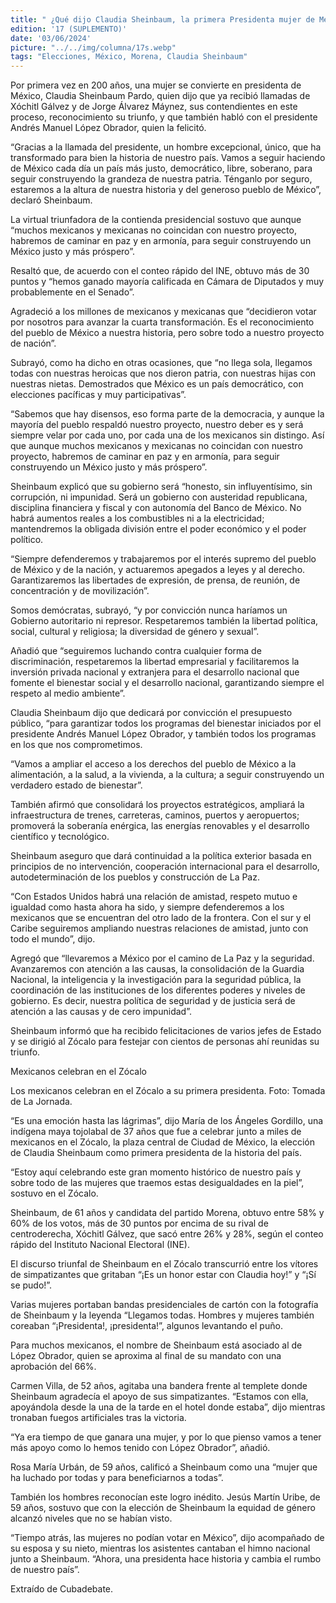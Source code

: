 ```yaml
---
title: " ¿Qué dijo Claudia Sheinbaum, la primera Presidenta mujer de México, tras ganar las elecciones?"
edition: '17 (SUPLEMENTO)'
date: '03/06/2024'
picture: "../../img/columna/17s.webp"
tags: "Elecciones, México, Morena, Claudia Sheinbaum"
---
```


Por primera vez en 200 años, una mujer se convierte en presidenta de México, Claudia Sheinbaum Pardo, quien dijo que ya recibió llamadas de Xóchitl Gálvez y de Jorge Álvarez Máynez, sus contendientes en este proceso, reconocimiento su triunfo, y que también habló con el presidente Andrés Manuel López Obrador, quien la felicitó.

“Gracias a la llamada del presidente, un hombre excepcional, único, que ha transformado para bien la historia de nuestro país. Vamos a seguir haciendo de México cada día un país más justo, democrático, libre, soberano, para seguir construyendo la grandeza de nuestra patria. Ténganlo por seguro, estaremos a la altura de nuestra historia y del generoso pueblo de México”, declaró Sheinbaum.

La virtual triunfadora de la contienda presidencial sostuvo que aunque “muchos mexicanos y mexicanas no coincidan con nuestro proyecto, habremos de caminar en paz y en armonía, para seguir construyendo un México justo y más próspero”.

Resaltó que, de acuerdo con el conteo rápido del INE, obtuvo más de 30 puntos y “hemos ganado mayoría calificada en Cámara de Diputados y muy probablemente en el Senado”.

Agradeció a los millones de mexicanos y mexicanas que “decidieron votar por nosotros para avanzar la cuarta transformación. Es el reconocimiento del pueblo de México a nuestra historia, pero sobre todo a nuestro proyecto de nación”.

Subrayó, como ha dicho en otras ocasiones, que “no llega sola, llegamos todas con nuestras heroicas que nos dieron patria, con nuestras hijas con nuestras nietas. Demostrados que México es un país democrático, con elecciones pacíficas y muy participativas”.

“Sabemos que hay disensos, eso forma parte de la democracia, y aunque la mayoría del pueblo respaldó nuestro proyecto, nuestro deber es y será siempre velar por cada uno, por cada una de los mexicanos sin distingo. Así que aunque muchos mexicanos y mexicanas no coincidan con nuestro proyecto, habremos de caminar en paz y en armonía, para seguir construyendo un México justo y más próspero”.

Sheinbaum explicó que su gobierno será “honesto, sin influyentísimo, sin corrupción, ni impunidad. Será un gobierno con austeridad republicana, disciplina financiera y fiscal y con autonomía del Banco de México. No habrá aumentos reales a los combustibles ni a la electricidad; mantendremos la obligada división entre el poder económico y el poder político.

“Siempre defenderemos y trabajaremos por el interés supremo del pueblo de México y de la nación, y actuaremos apegados a leyes y al derecho. Garantizaremos las libertades de expresión, de prensa, de reunión, de concentración y de movilización”.

Somos demócratas, subrayó, “y por convicción nunca haríamos un Gobierno autoritario ni represor. Respetaremos también la libertad política, social, cultural y religiosa; la diversidad de género y sexual”.

Añadió que “seguiremos luchando contra cualquier forma de discriminación, respetaremos la libertad empresarial y facilitaremos la inversión privada nacional y extranjera para el desarrollo nacional que fomente el bienestar social y el desarrollo nacional, garantizando siempre el respeto al medio ambiente”.

Claudia Sheinbaum dijo que dedicará por convicción el presupuesto público, “para garantizar todos los programas del bienestar iniciados por el presidente Andrés Manuel López Obrador, y también todos los programas en los que nos comprometimos.

“Vamos a ampliar el acceso a los derechos del pueblo de México a la alimentación, a la salud, a la vivienda, a la cultura; a seguir construyendo un verdadero estado de bienestar”.

También afirmó que consolidará los proyectos estratégicos, ampliará la infraestructura de trenes, carreteras, caminos, puertos y aeropuertos; promoverá la soberanía enérgica, las energías renovables y el desarrollo científico y tecnológico.

Sheinbaum aseguro que dará continuidad a la política exterior basada en principios de no intervención, cooperación internacional para el desarrollo, autodeterminación de los pueblos y construcción de La Paz.

“Con Estados Unidos habrá una relación de amistad, respeto mutuo e igualdad como hasta ahora ha sido, y siempre defenderemos a los mexicanos que se encuentran del otro lado de la frontera. Con el sur y el Caribe seguiremos ampliando nuestras relaciones de amistad, junto con todo el mundo”, dijo.

Agregó que “llevaremos a México por el camino de La Paz y la seguridad. Avanzaremos con atención a las causas, la consolidación de la Guardia Nacional, la inteligencia y la investigación para la seguridad pública, la coordinación de las instituciones de los diferentes poderes y niveles de gobierno. Es decir, nuestra política de seguridad y de justicia será de atención a las causas y de cero impunidad”.

Sheinbaum informó que ha recibido felicitaciones de varios jefes de Estado y se dirigió al Zócalo para festejar con cientos de personas ahí reunidas su triunfo.

Mexicanos celebran en el Zócalo

Los mexicanos celebran en el Zócalo a su primera presidenta. Foto: Tomada de La Jornada.

“Es una emoción hasta las lágrimas”, dijo María de los Ángeles Gordillo, una indígena maya tojolabal de 37 años que fue a celebrar junto a miles de mexicanos en el Zócalo, la plaza central de Ciudad de México, la elección de Claudia Sheinbaum como primera presidenta de la historia del país.

“Estoy aquí celebrando este gran momento histórico de nuestro país y sobre todo de las mujeres que traemos estas desigualdades en la piel”, sostuvo en el Zócalo.

Sheinbaum, de 61 años y candidata del partido Morena, obtuvo entre 58% y 60% de los votos, más de 30 puntos por encima de su rival de centroderecha, Xóchitl Gálvez, que sacó entre 26% y 28%, según el conteo rápido del Instituto Nacional Electoral (INE).

El discurso triunfal de Sheinbaum en el Zócalo transcurrió entre los vítores de simpatizantes que gritaban “¡Es un honor estar con Claudia hoy!” y “¡Sí se pudo!”.

Varias mujeres portaban bandas presidenciales de cartón con la fotografía de Sheinbaum y la leyenda “Llegamos todas. Hombres y mujeres también coreaban “¡Presidenta!, ¡presidenta!”, algunos levantando el puño.

Para muchos mexicanos, el nombre de Sheinbaum está asociado al de López Obrador, quien se aproxima al final de su mandato con una aprobación del 66%.

Carmen Villa, de 52 años, agitaba una bandera frente al templete donde Sheinbaum agradecía el apoyo de sus simpatizantes. “Estamos con ella, apoyándola desde la una de la tarde en el hotel donde estaba”, dijo mientras tronaban fuegos artificiales tras la victoria.

“Ya era tiempo de que ganara una mujer, y por lo que pienso vamos a tener más apoyo como lo hemos tenido con López Obrador”, añadió.

Rosa María Urbán, de 59 años, calificó a Sheinbaum como una “mujer que ha luchado por todas y para beneficiarnos a todas”.

También los hombres reconocían este logro inédito. Jesús Martín Uribe, de 59 años, sostuvo que con la elección de Sheinbaum la equidad de género alcanzó niveles que no se habían visto.

“Tiempo atrás, las mujeres no podían votar en México”, dijo acompañado de su esposa y su nieto, mientras los asistentes cantaban el himno nacional junto a Sheinbaum. “Ahora, una presidenta hace historia y cambia el rumbo de nuestro país”.

Extraído de Cubadebate.